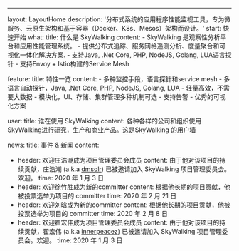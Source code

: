 ---
layout: LayoutHome
description: '分布式系统的应用程序性能监视工具，专为微服务、云原生架构和基于容器（Docker、K8s、Mesos）架构而设计。'
start: 快速开始
what:
  title: 什么是 SkyWalking
  content:
    - SkyWalking 是观察性分析平台和应用性能管理系统。
    - 提供分布式追踪、服务网格遥测分析、度量聚合和可视化一体化解决方案.
    - 支持Java, .Net Core, PHP, NodeJS, Golang, LUA语言探针
    - 支持Envoy + Istio构建的Service Mesh

feature:
  title: 特性一览
  content:
    - 多种监控手段，语言探针和service mesh
    - 多语言自动探针，Java, .Net Core, PHP, NodeJS, Golang, LUA
    - 轻量高效，不需要大数据
    - 模块化，UI、存储、集群管理多种机制可选
    - 支持告警
    - 优秀的可视化方案


user:
  title: 谁在使用 SkyWalking
  content: 各种各样的公司和组织使用SkyWalking进行研究，生产和商业产品。这是SkyWalking 的用户墙

news:
  title: 事件 & 新闻
  content:
  - header: 欢迎庄浩潮成为项目管理委员会成员
    content: 由于他对该项目的持续贡献，庄浩潮 (a.k.a [dmsolr](https://github.com/dmsolr)) 已被邀请加入 SkyWalking 项目管理委员会。欢迎。
    time: 2020 年 1 月 3 日
  - header: 欢迎徐竹胜成为新的committer
    content: 根据他长期的项目贡献，他被投票选举为项目的 committer
    time: 2020 年 2 月 21 日
  - header: 欢迎刘晗成为新的committer
    content: 根据他长期的项目贡献，他被投票选举为项目的 committer
    time: 2020 年 2 月 8 日
  - header: 欢迎翟宏伟成为项目管理委员会成员
    content: 由于他对该项目的持续贡献，翟宏伟 (a.k.a [innerpeacez](https://github.com/innerpeacez)) 已被邀请加入 SkyWalking 项目管理委员会。欢迎。
    time: 2020 年 1 月 3 日
